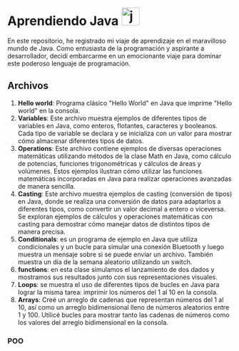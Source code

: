 # Aprendiendo Java  <img src="https://cdn.jsdelivr.net/gh/devicons/devicon/icons/java/java-original.svg" height="40" alt="java logo"  />


En este repositorio, he registrado mi viaje de aprendizaje en el maravilloso mundo de Java. Como entusiasta de la programación y aspirante a desarrollador, decidí embarcarme en un emocionante viaje para dominar este poderoso lenguaje de programación.

## Archivos
1. **Hello world**: Programa clásico "Hello World" en Java que imprime "Hello world" en la consola.
2. **Variables**: Este archivo muestra ejemplos de diferentes tipos de variables en Java, como enteros, flotantes, caracteres y booleanos. Cada tipo de variable se declara y se inicializa con un valor para mostrar cómo almacenar diferentes tipos de datos.
3. **Operations**: Este archivo contiene ejemplos de diversas operaciones matemáticas utilizando métodos de la clase Math en Java, como cálculo de potencias, funciones trigonométricas y cálculos de áreas y volúmenes. Estos ejemplos ilustran cómo utilizar las funciones matemáticas incorporadas en Java para realizar operaciones avanzadas de manera sencilla.
4. **Casting**: Este archivo muestra ejemplos de casting (conversión de tipos) en Java, donde se realiza una conversión de datos para adaptarlos a diferentes tipos, como convertir un valor decimal a entero o viceversa. Se exploran ejemplos de cálculos y operaciones matemáticas con casting para demostrar cómo manejar datos de distintos tipos de manera precisa.
5. **Conditionals**: es un programa de ejemplo en Java que utiliza condicionales y un bucle para simular una conexión Bluetooth y luego muestra un mensaje sobre si se puede enviar un archivo. También muestra un día de la semana aleatorio utilizando un switch.
6. **functions**: en esta clase simulamos el lanzamiento de dos dados y  mostramos sus resultados junto con sus representaciones visuales.
7. **Loops**: se muestra el uso de diferentes tipos de bucles en Java para lograr la misma tarea: imprimir los números del 1 al 10 en la consola.
8. **Arrays**: Creé un arreglo de cadenas que representan números del 1 al 10, así como un arreglo bidimensional lleno de números aleatorios entre 1 y 100. Utilicé bucles para mostrar tanto las cadenas de números como los valores del arreglo bidimensional en la consola.
### POO
